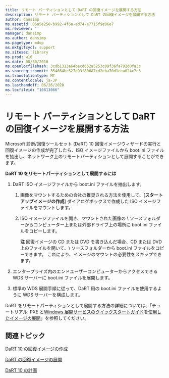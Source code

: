 ```yaml
---
title: リモート パーティションとして DaRT の回復イメージを展開する方法
description: リモート パーティションとして DaRT の回復イメージを展開する方法
author: dansimp
ms.assetid: 06a5e250-b992-4f6a-ad74-e7715f9e96e7
ms.reviewer: ''
manager: dansimp
ms.author: dansimp
ms.pagetype: mdop
ms.mktglfcycl: support
ms.sitesec: library
ms.prod: w10
ms.date: 08/30/2016
ms.openlocfilehash: 3cdb1313a64bacd652a5253c09f36fa792d0fa3c
ms.sourcegitcommit: 354664bc527d93f80687cd2eba70d1eea024c7c3
ms.translationtype: MT
ms.contentlocale: ja-JP
ms.lasthandoff: 06/26/2020
ms.locfileid: "10813066"
---
```

# リモート パーティションとして DaRT の回復イメージを展開する方法


Microsoft 診断/回復ツールセット (DaRT) 10 回復イメージウィザードの実行と回復イメージの作成が完了したら、ISO イメージファイルから boot.ini ファイルを抽出し、ネットワーク上のリモートパーティションとして展開することができます。

**DaRT 10 をリモートパーティションとして展開するには**

1.  DaRT ISO イメージファイルから boot.ini ファイルを抽出します。

    1.  画像をマウントするための会社の推奨される方法を使用して、[**スタートアップイメージの作成**] ダイアログボックスで作成した ISO イメージファイルをマウントします。

    2.  ISO イメージファイルを開き、マウントされた画像の \\ ソースフォルダーからコンピューター上または外部ドライブ上の場所に boot.ini ファイルをコピーします。

        **注** 回復イメージの CD または DVD を書き込んだ場合、CD または DVD 上のファイルを開いて、\\ ソースフォルダーから boot.ini ファイルをコピーできます。 これにより、イメージのマウントの必要性をスキップできます。

         

2.  エンタープライズ内のエンドユーザーコンピューターからアクセスできる WDS サーバーに boot.ini ファイルを展開します。

3.  標準の WDS 展開手順に従って、DaRT 用の boot.ini ファイルを使用するように WDS サーバーを構成します。

DaRT をリモートパーティションとして展開する方法の詳細については、「チュートリアル: PXE と[Windows 展開サービスのクイックスタートガイド](https://go.microsoft.com/fwlink/?LinkId=212106)を[使用したイメージの展開](https://go.microsoft.com/fwlink/?LinkId=212108)」を参照してください。

## 関連トピック


[DaRT 10 の回復イメージの作成](creating-the-dart-10-recovery-image.md)

[DaRT の回復イメージの展開](deploying-the-dart-recovery-image-dart-10.md)

[DaRT 10 の計画](planning-for-dart-10.md)

 

 





